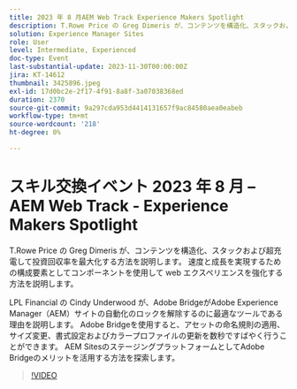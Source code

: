 ```yaml
---
title: 2023 年 8 月AEM Web Track Experience Makers Spotlight
description: T.Rowe Price の Greg Dimeris が、コンテンツを構造化、スタックおよび超充電して投資回収率を最大化する方法を説明します。 コンポーネントを速度と成長の構成要素として使用して web エクスペリエンスを強化する方法を説明します。LPL Financial の Cindy Underwood が、Adobe BridgeがAdobe Experience Manager（AEM）サイトの自動化のロックを解除するのに最適なツールである理由を説明します。 Adobe Bridgeを使用すると、アセットの命名規則の適用、サイズ変更、書式設定およびカラープロファイルの更新を数秒ですばやく行うことができます。 AEM sites のステージングプラットフォームとしてAdobe Bridgeのメリットを活用する方法を学ぶ
solution: Experience Manager Sites
role: User
level: Intermediate, Experienced
doc-type: Event
last-substantial-update: 2023-11-30T00:00:00Z
jira: KT-14612
thumbnail: 3425896.jpeg
exl-id: 17d0bc2e-2f17-4f91-8a8f-3a07038368ed
duration: 2370
source-git-commit: 9a297cda953d4414131657f9ac84580aea0eabeb
workflow-type: tm+mt
source-wordcount: '218'
ht-degree: 0%

---
```


# スキル交換イベント 2023 年 8 月 – AEM Web Track - Experience Makers Spotlight

T.Rowe Price の Greg Dimeris が、コンテンツを構造化、スタックおよび超充電して投資回収率を最大化する方法を説明します。 速度と成長を実現するための構成要素としてコンポーネントを使用して web エクスペリエンスを強化する方法を説明します。

LPL Financial の Cindy Underwood が、Adobe BridgeがAdobe Experience Manager（AEM）サイトの自動化のロックを解除するのに最適なツールである理由を説明します。 Adobe Bridgeを使用すると、アセットの命名規則の適用、サイズ変更、書式設定およびカラープロファイルの更新を数秒ですばやく行うことができます。 AEM SitesのステージングプラットフォームとしてAdobe Bridgeのメリットを活用する方法を探索します。

>[!VIDEO](https://video.tv.adobe.com/v/3425896/?learn=on)
